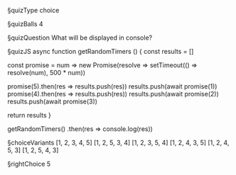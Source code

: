 §quizType
choice

§quizBalls
4

§quizQuestion
What will be displayed in console?



§quizJS
async function getRandomTimers () {
  const results = []

  const promise = num => new Promise(resolve => setTimeout(() => resolve(num), 500 * num))

  promise(5).then(res => results.push(res))
  results.push(await promise(1))
  promise(4).then(res => results.push(res))
  results.push(await promise(2))
  results.push(await promise(3))

  return results
}

getRandomTimers()
  .then(res => console.log(res))




§choiceVariants
[1, 2, 3, 4, 5]
[1, 2, 5, 3, 4]
[1, 2, 3, 5, 4]
[1, 2, 4, 3, 5]
[1, 2, 4, 5, 3]
[1, 2, 5, 4, 3]


§rightChoice
5
